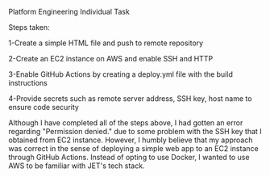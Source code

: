 Platform Engineering Individual Task

Steps taken:

1-Create a simple HTML file and push to remote repository

2-Create an EC2 instance on AWS and enable SSH and HTTP

3-Enable GitHub Actions by creating a deploy.yml file with the build instructions

4-Provide secrets such as remote server address, SSH key, host name to ensure code security

Although I have completed all of the steps above, I had gotten an error regarding "Permission denied." due to some problem with the SSH key that I obtained from EC2 instance. However, I humbly believe that my approach was correct in the sense of deploying a simple web app to an EC2 instance through GitHub Actions. Instead of opting to use Docker, I wanted to use AWS to be familiar with JET's tech stack.

